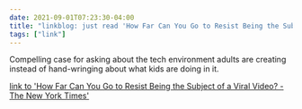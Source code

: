 ```yaml
---
date: 2021-09-01T07:23:30-04:00
title: "linkblog: just read 'How Far Can You Go to Resist Being the Subject of a Viral Video? - The New York Times'"
tags: ["link"]
---
```

Compelling case for asking about the tech environment adults are creating instead of hand-wringing about what kids are doing in it.
 
[link to 'How Far Can You Go to Resist Being the Subject of a Viral Video? - The New York Times'](https://www.nytimes.com/2021/09/01/magazine/tiktok-pranks.html)
